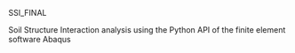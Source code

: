 SSI_FINAL

Soil Structure Interaction analysis using the Python API of the finite element software Abaqus
